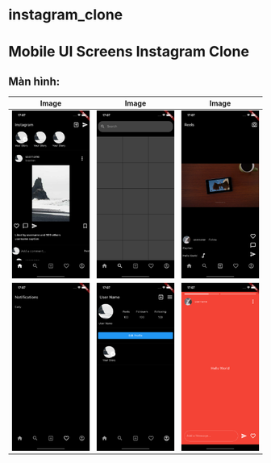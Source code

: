 # instagram_clone

# Mobile UI Screens Instagram Clone

## Màn hình:

| Image                         | Image                               | Image                           |
| ----------------------------- | ----------------------------------- | ------------------------------- |
| ![HomePage](/images/home.png) | ![SearchPage](/images/search.png)   | ![ReelPage](/images/reels.png)  |
| ![NotiPage](/images/noti.png) | ![ProfilePage](/images/profile.png) | ![StoryPage](/images/story.png) |
